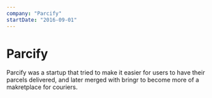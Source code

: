 ```yaml
---
company: "Parcify"
startDate: "2016-09-01"
---
```


# Parcify

Parcify was a startup that tried to make it easier for users to have their parcels delivered, and later merged with bringr to become more of a makretplace for couriers.
